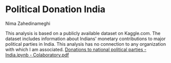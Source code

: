 # Political Donation India
Nima Zahedinameghi

This analysis is based on a publicly available dataset on Kaggle.com. The dataset includes information about Indians' monetary contributions to major political parties in India. This analysis has no connection to any organization with which I am associated.
[Donations to national political parties - India.ipynb - Colaboratory.pdf](https://github.com/NimaZah/Political-Donation-in-India/files/7739922/Donations.to.national.political.parties.-.India.ipynb.-.Colaboratory.pdf)
